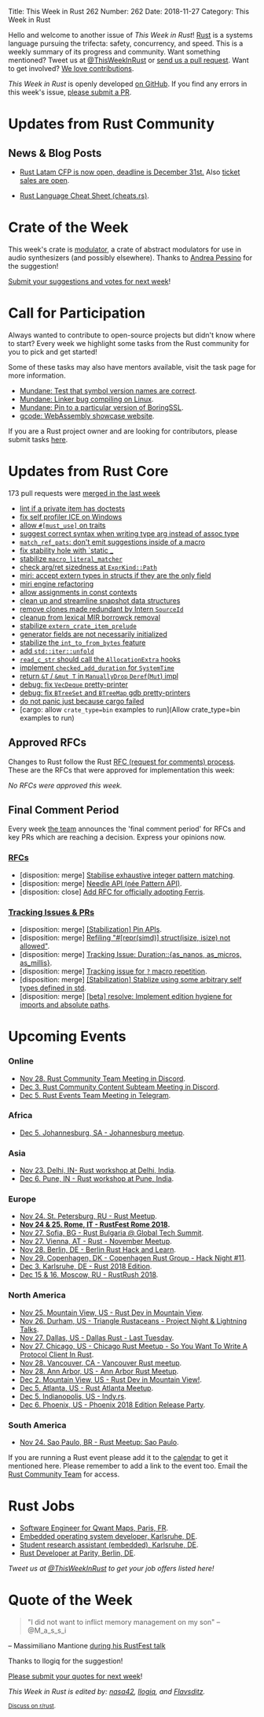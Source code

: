 Title: This Week in Rust 262
Number: 262
Date: 2018-11-27
Category: This Week in Rust

Hello and welcome to another issue of *This Week in Rust*!
[Rust](http://rust-lang.org) is a systems language pursuing the trifecta: safety, concurrency, and speed.
This is a weekly summary of its progress and community.
Want something mentioned? Tweet us at [@ThisWeekInRust](https://twitter.com/ThisWeekInRust) or [send us a pull request](https://github.com/cmr/this-week-in-rust).
Want to get involved? [We love contributions](https://github.com/rust-lang/rust/blob/master/CONTRIBUTING.md).

*This Week in Rust* is openly developed [on GitHub](https://github.com/cmr/this-week-in-rust).
If you find any errors in this week's issue, [please submit a PR](https://github.com/cmr/this-week-in-rust/pulls).

# Updates from Rust Community

## News & Blog Posts
- [Rust Latam CFP is now open, deadline is December 31st.](https://cfp.rustlatam.org/events/rust-latam) Also [ticket sales are open](https://rustlatam.org/#tickets).

 * [Rust Language Cheat Sheet (cheats.rs)](https://cheats.rs).

# Crate of the Week

This week's crate is [modulator](https://crates.io/crates/modulator), a crate of abstract modulators for use in audio synthesizers (and possibly elsewhere). Thanks to [Andrea Pessino](https://www.youtube.com/watch?v=n-txrCMvdms) for the suggestion!

[Submit your suggestions and votes for next week][submit_crate]!

[submit_crate]: https://users.rust-lang.org/t/crate-of-the-week/2704

# Call for Participation

Always wanted to contribute to open-source projects but didn't know where to start?
Every week we highlight some tasks from the Rust community for you to pick and get started!

Some of these tasks may also have mentors available, visit the task page for more information.

* [Mundane: Test that symbol version names are correct](https://github.com/google/mundane/issues/8).
* [Mundane: Linker bug compiling on Linux](https://github.com/google/mundane/issues/3).
* [Mundane: Pin to a particular version of BoringSSL](https://github.com/google/mundane/issues/10).
* [gcode: WebAssembly showcase website](https://github.com/Michael-F-Bryan/gcode-rs/issues/32).

If you are a Rust project owner and are looking for contributors, please submit tasks [here][guidelines].

[guidelines]: https://users.rust-lang.org/t/twir-call-for-participation/4821

# Updates from Rust Core

173 pull requests were [merged in the last week][merged]

[merged]: https://github.com/search?q=is%3Apr+org%3Arust-lang+is%3Amerged+merged%3A2018-11-19..2018-11-26

* [lint if a private item has doctests](https://github.com/rust-lang/rust/pull/55367)
* [fix self profiler ICE on Windows](https://github.com/rust-lang/rust/pull/56170)
* [allow `#[must_use]` on traits](https://github.com/rust-lang/rust/pull/55663)
* [suggest correct syntax when writing type arg instead of assoc type](https://github.com/rust-lang/rust/pull/55808)
* [`match_ref_pats`: don't emit suggestions inside of a macro](https://github.com/rust-lang/rust-clippy/pull/3432)
* [fix stability hole with `static _](https://github.com/rust-lang/rust/pull/55983)
* [stabilize `macro_literal_matcher`](https://github.com/rust-lang/rust/pull/56072)
* [check arg/ret sizedness at `ExprKind::Path`](https://github.com/rust-lang/rust/pull/56045)
* [miri: accept extern types in structs if they are the only field](https://github.com/rust-lang/rust/pull/55672)
* [miri engine refactoring](https://github.com/rust-lang/rust/pull/55915)
* [allow assignments in const contexts](https://github.com/rust-lang/rust/pull/56070)
* [clean up and streamline snapshot data structures](https://github.com/rust-lang/rust/pull/55906)
* [remove clones made redundant by Intern `SourceId`](https://github.com/rust-lang/cargo/pull/6347)
* [cleanup from lexical MIR borrowck removal](https://github.com/rust-lang/rust/pull/55959)
* [stabilize `extern_crate_item_prelude`](https://github.com/rust-lang/rust/pull/56032)
* [generator fields are not necessarily initialized](https://github.com/rust-lang/rust/pull/56100)
* [stabilize the `int_to_from_bytes` feature](https://github.com/rust-lang/rust/pull/56207)
* [add `std::iter::unfold`](https://github.com/rust-lang/rust/pull/55869)
* [`read_c_str` should call the `AllocationExtra` hooks](https://github.com/rust-lang/rust/pull/56210)
* [implement `checked_add_duration` for `SystemTime`](https://github.com/rust-lang/rust/pull/55527)
* [return `&T` / `&mut T` in `ManuallyDrop` `Deref`(`Mut`) impl](https://github.com/rust-lang/rust/pull/55485)
* [debug: fix `VecDeque` pretty-printer](https://github.com/rust-lang/rust/pull/55961)
* [debug: fix `BTreeSet` and `BTreeMap` gdb pretty-printers](https://github.com/rust-lang/rust/pull/56144)
* [do not panic just because cargo failed](https://github.com/rust-lang/rust/pull/55867)
* [cargo: allow `crate_type=bin` examples to run](Allow crate_type=bin examples to run)

## Approved RFCs

Changes to Rust follow the Rust [RFC (request for comments)
process](https://github.com/rust-lang/rfcs#rust-rfcs). These
are the RFCs that were approved for implementation this week:

*No RFCs were approved this week.*

## Final Comment Period

Every week [the team](https://www.rust-lang.org/team.html) announces the
'final comment period' for RFCs and key PRs which are reaching a
decision. Express your opinions now.

### [RFCs](https://github.com/rust-lang/rfcs/labels/final-comment-period)

* [disposition: merge] [Stabilise exhaustive integer pattern matching](https://github.com/rust-lang/rfcs/pull/2591).
* [disposition: merge] [Needle API (née Pattern API)](https://github.com/rust-lang/rfcs/pull/2500).
* [disposition: close] [Add RFC for officially adopting Ferris](https://github.com/rust-lang/rfcs/pull/2328).

### [Tracking Issues & PRs](https://github.com/rust-lang/rust/labels/final-comment-period)

* [disposition: merge] [[Stabilization] Pin APIs](https://github.com/rust-lang/rust/issues/55766).
* [disposition: merge] [Refiling "#[repr(simd)] struct(isize, isize) not allowed"](https://github.com/rust-lang/rust/issues/55078).
* [disposition: merge] [Tracking Issue: Duration::{as_nanos, as_micros, as_millis}](https://github.com/rust-lang/rust/issues/50202).
* [disposition: merge] [Tracking issue for `?` macro repetition](https://github.com/rust-lang/rust/issues/48075).
* [disposition: merge] [[Stabilization] Stablize using some arbitrary self types defined in std](https://github.com/rust-lang/rust/issues/55786).
* [disposition: merge] [[beta] resolve: Implement edition hygiene for imports and absolute paths](https://github.com/rust-lang/rust/pull/56053).

# Upcoming Events

### Online

* [Nov 28. Rust Community Team Meeting in Discord](https://discordapp.com/channels/442252698964721669/443773747350994945).
* [Dec  3. Rust Community Content Subteam Meeting in Discord](https://discordapp.com/channels/442252698964721669/443773747350994945).
* [Dec  5. Rust Events Team Meeting in Telegram](https://t.me/joinchat/EkKINhHCgZ9llzvPidOssA).

### Africa

* [Dec  5. Johannesburg, SA - Johannesburg meetup](https://www.meetup.com/Johannesburg-Rust-Meetup/events/jdqplqyxqbhb/).

### Asia

* [Nov 23. Delhi, IN- Rust workshop at Delhi, India]( https://reps.mozilla.org/e/rust-community-meetup-delhi/).
* [Dec  6. Pune, IN - Rust workshop at Pune, India](https://reps.mozilla.org/e/rust-community-meetup-pune/).

### Europe

* [Nov 24. St. Petersburg, RU - Rust Meetup](https://www.meetup.com/spbrust/events/bqctlqyxpbgc).
* **[Nov 24 & 25. Rome, IT - RustFest Rome 2018](https://rome.rustfest.eu).**
* [Nov 27. Sofia, BG - Rust Bulgaria @ Global Tech Summit](https://www.meetup.com/rust-bulgaria/events/256338832/).
* [Nov 27. Vienna, AT - Rust - November Meetup](https://www.meetup.com/Rust-Vienna/events/256401313).
* [Nov 28. Berlin, DE - Berlin Rust Hack and Learn](https://www.meetup.com/opentechschool-berlin/events/rjgkhqyxpblc/).
* [Nov 29. Copenhagen, DK - Copenhagen Rust Group - Hack Night #11](http://cph.rs/).
* [Dec  3. Karlsruhe, DE - Rust 2018 Edition](https://www.meetup.com/Rust-Hack-Learn-Karlsruhe/events/256200841/?_xtd=gqFyqTE5MzgwNjQ5OKFwp2FuZHJvaWQ&from=ref).
* [Dec 15 & 16. Moscow, RU - RustRush 2018](https://rustrush.ru).

### North America

* [Nov 25. Mountain View, US - Rust Dev in Mountain View](https://www.meetup.com/Rust-Dev-in-Mountain-View/events/glnfcpyxpbhc/).
* [Nov 26. Durham, US - Triangle Rustaceans - Project Night & Lightning Talks](https://www.meetup.com/triangle-rustaceans/events/mfglwpyxpbjc/).
* [Nov 27. Dallas, US - Dallas Rust - Last Tuesday](https://www.meetup.com/Dallas-Rust/events/zfgwzmyxpbkc/).
* [Nov 27. Chicago, US - Chicago Rust Meetup - So You Want To Write A Protocol Client In Rust](https://www.meetup.com/Chicago-Rust-Meetup/events/255834903/).
* [Nov 28. Vancouver, CA - Vancouver Rust meetup](https://www.meetup.com/Vancouver-Rust/events/xttphqyxpblc/).
* [Nov 28. Ann Arbor, US - Ann Arbor Rust Meetup](https://www.meetup.com/Ann-Arbor-Rust-Meetup/events/cgsskqyxpblc/).
* [Dec  2. Mountain View, US - Rust Dev in Mountain View!](https://www.meetup.com/Rust-Dev-in-Mountain-View/events/glnfcpyxqbdb/).
* [Dec  5. Atlanta, US - Rust Atlanta Meetup](https://www.meetup.com/Rust-ATL/events/cbcmbqyxqbhb/).
* [Dec  5. Indianopolis, US - Indy.rs](https://www.meetup.com/indyrs/events/mffbtpyxqbhb/).
* [Dec  6. Phoenix, US - Phoenix 2018 Edition Release Party](https://www.meetup.com/Desert-Rustaceans/events/256503618).

### South America

* [Nov 24. Sao Paulo, BR - Rust Meetup: Sao Paulo](https://www.meetup.com/Rust-Sao-Paulo-Meetup/events/255942981/).

If you are running a Rust event please add it to the [calendar] to get
it mentioned here. Please remember to add a link to the event too.
Email the [Rust Community Team][community] for access.

[calendar]: https://www.google.com/calendar/embed?src=apd9vmbc22egenmtu5l6c5jbfc%40group.calendar.google.com
[community]: mailto:community-team@rust-lang.org

# Rust Jobs

* [Software Engineer for Qwant Maps, Paris, FR](https://www.welcometothejungle.co/companies/qwant-research/jobs/software-engineer-qwant-maps_paris).
* [Embedded operating system developer, Karlsruhe, DE](https://www.pse.kit.edu/karriere/joboffer.php?id=2093&language=en).
* [Student research assistant (embedded), Karlsruhe, DE](https://twitter.com/oli_obk/status/1064856324071178240).
* [Rust Developer at Parity, Berlin, DE](https://paritytech.io/jobs/).

*Tweet us at [@ThisWeekInRust](https://twitter.com/ThisWeekInRust) to get your job offers listed here!*

# Quote of the Week

> "I did not want to inflict memory management on my son" – @M_a_s_s_i

– Massimiliano Mantione [during his RustFest talk](https://twitter.com/RustFest/status/1058302698834087936)

Thanks to llogiq for the suggestion!

[Please submit your quotes for next week](http://users.rust-lang.org/t/twir-quote-of-the-week/328)!

*This Week in Rust is edited by: [nasa42](https://github.com/nasa42), [llogiq](https://github.com/llogiq), and [Flavsditz](https://github.com/Flavsditz).*

<small>[Discuss on r/rust]().</small>
